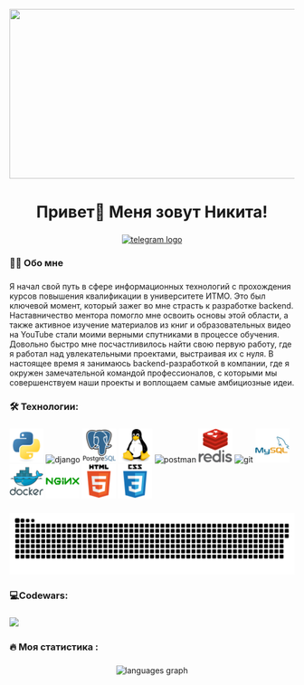 <br clear="both">

<div align="center">
  <img height="300" width="600" src="https://user-images.githubusercontent.com/74038190/225813708-98b745f2-7d22-48cf-9150-083f1b00d6c9.gif"  />
</div>

###

<h1 align="center">Привет👋 Меня зовут Никита!</h1>

###

<div align="center">
  <a href="https://t.me/yavmarketinge" target="_blank">
    <img src="https://img.shields.io/static/v1?message=Telegram&logo=telegram&label=&color=2CA5E0&logoColor=white&labelColor=&style=for-the-badge" height="30" alt="telegram logo"  />
  </a>
</div>

###

<h3 align="left">👩‍💻  Обо мне</h3>

###

<p align="left">Я начал свой путь в сфере информационных технологий с прохождения курсов повышения квалификации в университете ИТМО. Это был ключевой момент, который зажег во мне страсть к разработке backend. Наставничество ментора помогло мне освоить основы этой области, а также активное изучение материалов из книг и образовательных видео на YouTube стали моими верными спутниками в процессе обучения. Довольно быстро мне посчастливилось найти свою первую работу, где я работал над увлекательными проектами, выстраивая их с нуля. В настоящее время я занимаюсь backend-разработкой в компании, где я окружен замечательной командой профессионалов, с которыми мы совершенствуем наши проекты и воплощаем самые амбициозные идеи.

###


<h3 align="left">🛠 Технологии:</h3>

###

<p align="left"><a target="_blank" rel="noreferrer"> <img
        src="https://raw.githubusercontent.com/devicons/devicon/master/icons/python/python-original.svg" alt="python"
        width="60" height="60"/> </a>
<a target="_blank" rel="noreferrer"> <img
        src="https://cdn.worldvectorlogo.com/logos/django.svg" alt="django" width="60" height="60"/> </a>
<a target="_blank" rel="noreferrer"> <img
        src="https://raw.githubusercontent.com/devicons/devicon/master/icons/postgresql/postgresql-original-wordmark.svg"
        alt="postgresql" width="60" height="60"/> </a>
<a target="_blank" rel="noreferrer">
    <img src="https://raw.githubusercontent.com/devicons/devicon/master/icons/linux/linux-original.svg" alt="linux"
         width="60" height="60"/> </a>
<a target="_blank" rel="noreferrer">
    <img src="https://www.vectorlogo.zone/logos/getpostman/getpostman-icon.svg" alt="postman" width="40" height="40"/>
</a>
<a target="_blank" rel="noreferrer"> <img
        src="https://raw.githubusercontent.com/devicons/devicon/master/icons/redis/redis-original-wordmark.svg"
        alt="redis" width="60" height="60"/> </a>
<a target="_blank" rel="noreferrer"> <img
        src="https://www.vectorlogo.zone/logos/git-scm/git-scm-icon.svg" alt="git" width="60" height="60"/> </a>
<a target="_blank" rel="noreferrer"> <img
        src="https://raw.githubusercontent.com/devicons/devicon/master/icons/mysql/mysql-original-wordmark.svg"
        alt="mysql" width="60" height="60"/> </a>
<a target="_blank" rel="noreferrer"> <img
        src="https://raw.githubusercontent.com/devicons/devicon/master/icons/docker/docker-original-wordmark.svg"
        alt="docker" width="60" height="60"/> </a>
<a target="_blank" rel="noreferrer"> <img
        src="https://raw.githubusercontent.com/devicons/devicon/master/icons/nginx/nginx-original.svg" alt="nginx"
        width="60" height="60"/> </a>
<a target="_blank" rel="noreferrer"> <img
        src="https://raw.githubusercontent.com/devicons/devicon/master/icons/html5/html5-original-wordmark.svg"
        alt="html5" width="60" height="60"/> </a>
<a target="_blank" rel="noreferrer"> <img
        src="https://raw.githubusercontent.com/devicons/devicon/master/icons/css3/css3-original-wordmark.svg" alt="css3"
        width="60" height="60"/> </a></p>
        
###

<p align="center">
 <img width="800" src="/github-snake.svg" alt="snake"/>
</p>

###

<h3 align="left">💻Codewars:</h3>

###

<img src=https://www.codewars.com/users/XannakS/badges/large >

###

<h3 align="left">🔥   Моя статистика :</h3>

###

<div align="center">
  <img src="https://github-readme-stats.vercel.app/api/top-langs?username=sixscale&locale=en&hide_title=false&layout=compact&card_width=320&langs_count=5&theme=dracula&hide_border=false&order=2" height="150" alt="languages graph"  />
</div>

###
